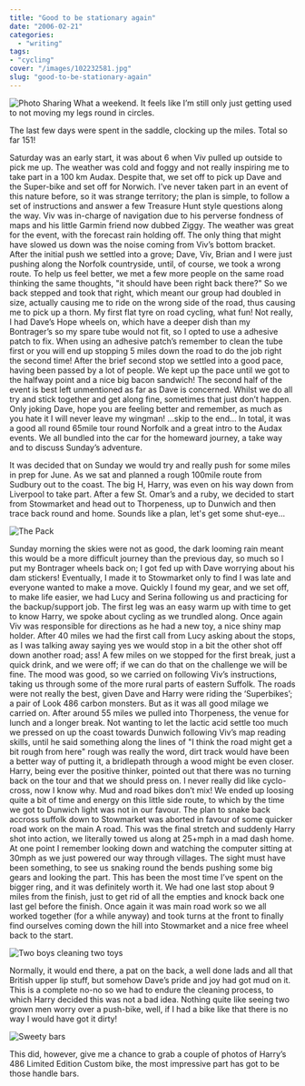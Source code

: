 ```yaml
---
title: "Good to be stationary again"
date: "2006-02-21"
categories:
  - "writing"
tags:
- "cycling"
cover: "/images/102232581.jpg"
slug: "good-to-be-stationary-again"
---
```


![Photo Sharing](/images/102232581.jpg)
What a weekend.
It feels like I’m still only just getting used to not moving my legs round in circles.

The last few days were spent in the saddle, clocking up the miles. Total so far 151!

Saturday was an early start, it was about 6 when Viv pulled up outside to pick me up. The weather was cold and foggy and not really inspiring me to take part in a 100 km Audax. Despite that, we set off to pick up Dave and the Super-bike and set off for Norwich. I’ve never taken part in an event of this nature before, so it was strange territory; the plan is simple, to follow a set of instructions and answer a few Treasure Hunt style questions along the way.
Viv was in-charge of navigation due to his perverse fondness of maps and his little Garmin friend now dubbed Ziggy.
The weather was great for the event, with the forecast rain holding off. The only thing that might have slowed us down was the noise coming from Viv’s bottom bracket.
After the initial push we settled into a grove; Dave, Viv, Brian and I were just pushing along the Norfolk countryside, until, of course, we took a wrong route. To help us feel better, we met a few more people on the same road thinking the same thoughts, "it should have been right back there?" So we back stepped and took that right, which meant our group had doubled in size, actually causing me to ride on the wrong side of the road, thus causing me to pick up a thorn. My first flat tyre on road cycling, what fun!
Not really, I had Dave’s Hope wheels on, which have a deeper dish than my Bontrager’s so my spare tube would not fit, so I opted to use a adhesive patch to fix.
When using an adhesive patch’s remember to clean the tube first or you will end up stopping 5 miles down the road to do the job right the second time!
After the brief second stop we settled into a good pace, having been passed by a lot of people. We kept up the pace until we got to the halfway point and a nice big bacon sandwich!
The second half of the event is best left unmentioned as far as Dave is concerned. Whilst we do all try and stick together and get along fine, sometimes that just don’t happen. Only joking Dave, hope you are feeling better and remember, as much as you hate it I will never leave my wingman!
…skip to the end…
In total, it was a good all round 65mile tour round Norfolk and a great intro to the Audax events. We all bundled into the car for the homeward journey, a take way and to discuss Sunday’s adventure.

It was decided that on Sunday we would try and really push for some miles in prep for June. As we sat and planned a rough 100mile route from Sudbury out to the coast. The big H, Harry, was even on his way down from Liverpool to take part. After a few St. Omar’s and a ruby, we decided to start from Stowmarket and head out to Thorpeness, up to Dunwich and then trace back round and home.
Sounds like a plan, let's get some shut-eye…

![The Pack](/images/102233375.jpg)

Sunday morning the skies were not as good, the dark looming rain meant this would be a more difficult journey than the previous day, so much so I put my Bontrager wheels back on; I got fed up with Dave worrying about his dam stickers!
Eventually, I made it to Stowmarket only to find I was late and everyone wanted to make a move. Quickly I found my gear, and we set off, to make life easier, we had Lucy and Serina following us and practicing for the backup/support job.
The first leg was an easy warm up with time to get to know Harry, we spoke about cycling as we trundled along. Once again Viv was responsible for directions as he had a new toy, a nice shiny map holder.
After 40 miles we had the first call from Lucy asking about the stops, as I was talking away saying yes we would stop in a bit the other shot off down another road; ass!
A few miles on we stopped for the first break, just a quick drink, and we were off; if we can do that on the challenge we will be fine.
The mood was good, so we carried on following Viv’s instructions, taking us through some of the more rural parts of eastern Suffolk. The roads were not really the best, given Dave and Harry were riding the ‘Superbikes’; a pair of Look 486 carbon monsters. But as it was all good milage we carried on.
After around 55 miles we pulled into Thorpeness, the venue for lunch and a longer break. Not wanting to let the lactic acid settle too much we pressed on up the coast towards Dunwich following Viv’s map reading skills, until he said something along the lines of "I think the road might get a bit rough from here" rough was really the word, dirt track would have been a better way of putting it, a bridlepath through a wood might be even closer. Harry, being ever the positive thinker, pointed out that there was no turning back on the tour and that we should press on. I never really did like cyclo-cross, now I know why. Mud and road bikes don’t mix!
We ended up loosing quite a bit of time and energy on this little side route, to which by the time we got to Dunwich light was not in our favour. The plan to snake back accross suffolk down to Stowmarket was aborted in favour of some quicker road work on the main A road.
This was the final stretch and suddenly Harry shot into action, we literally towed us along at 25+mph in a mad dash home. At one point I remember looking down and watching the computer sitting at 30mph as we just powered our way through villages. The sight must have been something, to see us snaking round the bends pushing some big gears and looking the part. This has been the most time I’ve spent on the bigger ring, and it was definitely worth it.
We had one last stop about 9 miles from the finish, just to get rid of all the empties and knock back one last gel before the finish. Once again it was main road work so we all worked together (for a while anyway) and took turns at the front to finally find ourselves coming down the hill into Stowmarket and a nice free wheel back to the start.

![Two boys cleaning two toys](/images/102235239.jpg)

Normally, it would end there, a pat on the back, a well done lads and all that British upper lip stuff, but somehow Dave’s pride and joy had got mud on it. This is a complete no-no so we had to endure the cleaning process, to which Harry decided this was not a bad idea. Nothing quite like seeing two grown men worry over a push-bike, well, if I had a bike like that there is no way I would have got it dirty!

![Sweety bars](/images/102234760.jpg)

This did, however, give me a chance to grab a couple of photos of Harry’s 486 Limited Edition Custom bike, the most impressive part has got to be those handle bars.
